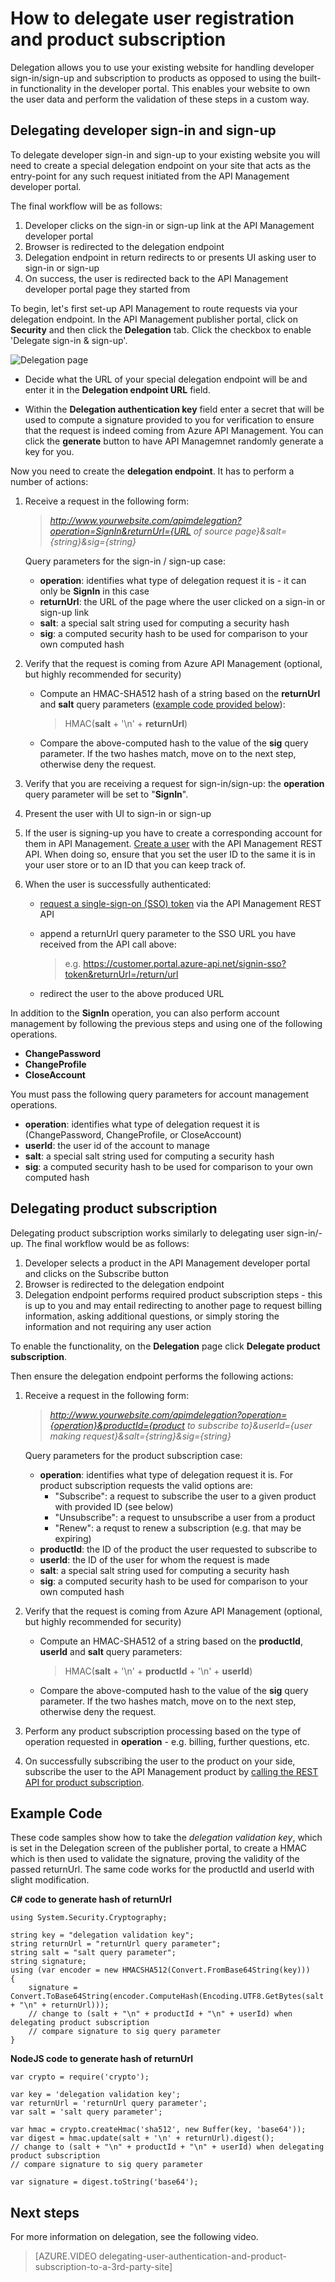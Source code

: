 <properties 
    pageTitle="How to delegate user registration and product subscription" 
    description="Learn how to delegate user registration and product subscription to a third party in Azure API Management." 
    services="api-management" 
    documentationCenter="" 
    authors="antonba" 
    manager="erikre" 
    editor=""/>

<tags 
    ms.service="api-management" 
    ms.workload="mobile" 
    ms.tgt_pltfrm="na" 
    ms.devlang="na" 
    ms.topic="article" 
    ms.date="10/25/2016" 
    ms.author="antonba"/>

# <a name="how-to-delegate-user-registration-and-product-subscription"></a>How to delegate user registration and product subscription

Delegation allows you to use your existing website for handling developer sign-in/sign-up and subscription to products as opposed to using the built-in functionality in the developer portal. This enables your website to own the user data and perform the validation of these steps in a custom way.

## <a name="delegate-signin-up"> </a>Delegating developer sign-in and sign-up

To delegate developer sign-in and sign-up to your existing website you will need to create a special delegation endpoint on your site that acts as the entry-point for any such request initiated from the API Management developer portal.

The final workflow will be as follows:

1. Developer clicks on the sign-in or sign-up link at the API Management developer portal
2. Browser is redirected to the delegation endpoint
3. Delegation endpoint in return redirects to or presents UI asking user to sign-in or sign-up
4. On success, the user is redirected back to the API Management developer portal page they started from


To begin, let's first set-up API Management to route requests via your delegation endpoint. In the API Management publisher portal, click on **Security** and then click the **Delegation** tab. Click the checkbox to enable 'Delegate sign-in & sign-up'.

![Delegation page][api-management-delegation-signin-up]

* Decide what the URL of your special delegation endpoint will be and enter it in the **Delegation endpoint URL** field. 

* Within the **Delegation authentication key** field enter a secret that will be used to compute a signature provided to you for verification to ensure that the request is indeed coming from Azure API Management. You can click the **generate** button to have API Managemnet randomly generate a key for you.

Now you need to create the **delegation endpoint**. It has to perform a number of actions:

1. Receive a request in the following form:

    > *http://www.yourwebsite.com/apimdelegation?operation=SignIn&returnUrl={URL of source page}&salt={string}&sig={string}*

    Query parameters for the sign-in / sign-up case:
    - **operation**: identifies what type of delegation request it is - it can only be **SignIn** in this case
    - **returnUrl**: the URL of the page where the user clicked on a sign-in or sign-up link
    - **salt**: a special salt string used for computing a security hash
    - **sig**: a computed security hash to be used for comparison to your own computed hash

2. Verify that the request is coming from Azure API Management (optional, but highly recommended for security)

    * Compute an HMAC-SHA512 hash of a string based on the **returnUrl** and **salt** query parameters ([example code provided below]):
        > HMAC(**salt** + '\n' + **returnUrl**)
         
    * Compare the above-computed hash to the value of the **sig** query parameter. If the two hashes match, move on to the next step, otherwise deny the request.

2. Verify that you are receiving a request for sign-in/sign-up: the **operation** query parameter will be set to "**SignIn**".

3. Present the user with UI to sign-in or sign-up

4. If the user is signing-up you have to create a corresponding account for them in API Management. [Create a user] with the API Management REST API. When doing so, ensure that you set the user ID to the same it is in your user store or to an ID that you can keep track of.

5. When the user is successfully authenticated:

    * [request a single-sign-on (SSO) token] via the API Management REST API

    * append a returnUrl query parameter to the SSO URL you have received from the API call above:
        > e.g. https://customer.portal.azure-api.net/signin-sso?token&returnUrl=/return/url 

    * redirect the user to the above produced URL

In addition to the **SignIn** operation, you can also perform account management by following the previous steps and using one of the following operations.

-   **ChangePassword**
-   **ChangeProfile**
-   **CloseAccount**

You must pass the following query parameters for account management operations.

-   **operation**: identifies what type of delegation request it is (ChangePassword, ChangeProfile, or CloseAccount)
-   **userId**: the user id of the account to manage
-   **salt**: a special salt string used for computing a security hash
-   **sig**: a computed security hash to be used for comparison to your own computed hash

## <a name="delegate-product-subscription"> </a>Delegating product subscription

Delegating product subscription works similarly to delegating user sign-in/-up. The final workflow would be as follows:

1. Developer selects a product in the API Management developer portal and clicks on the Subscribe button
2. Browser is redirected to the delegation endpoint
3. Delegation endpoint performs required product subscription steps - this is up to you and may entail redirecting to another page to request billing information, asking additional questions, or simply storing the information and not requiring any user action


To enable the functionality, on the **Delegation** page click **Delegate product subscription**.

Then ensure the delegation endpoint performs the following actions:


1. Receive a request in the following form:

    > *http://www.yourwebsite.com/apimdelegation?operation={operation}&productId={product to subscribe to}&userId={user making request}&salt={string}&sig={string}*

    Query parameters for the product subscription case:
    - **operation**: identifies what type of delegation request it is. For product subscription requests the valid options are:
        - "Subscribe": a request to subscribe the user to a given product with provided ID (see below)
        - "Unsubscribe": a request to unsubscribe a user from a product
        - "Renew": a requst to renew a subscription (e.g. that may be expiring)
    - **productId**: the ID of the product the user requested to subscribe to
    - **userId**: the ID of the user for whom the request is made
    - **salt**: a special salt string used for computing a security hash
    - **sig**: a computed security hash to be used for comparison to your own computed hash


2. Verify that the request is coming from Azure API Management (optional, but highly recommended for security)

    * Compute an HMAC-SHA512 of a string based on the **productId**, **userId** and **salt** query parameters:
        > HMAC(**salt** + '\n' + **productId** + '\n' + **userId**)
         
    * Compare the above-computed hash to the value of the **sig** query parameter. If the two hashes match, move on to the next step, otherwise deny the request.
    
3. Perform any product subscription processing based on the type of operation requested in **operation** - e.g. billing, further questions, etc.

4. On successfully subscribing the user to the product on your side, subscribe the user to the API Management product by [calling the REST API for product subscription].

## <a name="delegate-example-code"> </a> Example Code ##

These code samples show how to take the *delegation validation key*, which is set in the Delegation screen of the publisher portal, to create a HMAC which is then used to validate the signature, proving the validity of the passed returnUrl. The same code works for the productId and userId with slight modification.

**C# code to generate hash of returnUrl**

    using System.Security.Cryptography;

    string key = "delegation validation key";
    string returnUrl = "returnUrl query parameter";
    string salt = "salt query parameter";
    string signature;
    using (var encoder = new HMACSHA512(Convert.FromBase64String(key)))
    {
        signature = Convert.ToBase64String(encoder.ComputeHash(Encoding.UTF8.GetBytes(salt + "\n" + returnUrl)));
        // change to (salt + "\n" + productId + "\n" + userId) when delegating product subscription
        // compare signature to sig query parameter
    }


**NodeJS code to generate hash of returnUrl**

    var crypto = require('crypto');
    
    var key = 'delegation validation key'; 
    var returnUrl = 'returnUrl query parameter';
    var salt = 'salt query parameter';
    
    var hmac = crypto.createHmac('sha512', new Buffer(key, 'base64'));
    var digest = hmac.update(salt + '\n' + returnUrl).digest();
    // change to (salt + "\n" + productId + "\n" + userId) when delegating product subscription
    // compare signature to sig query parameter
    
    var signature = digest.toString('base64');

## <a name="next-steps"></a>Next steps

For more information on delegation, see the following video.

> [AZURE.VIDEO delegating-user-authentication-and-product-subscription-to-a-3rd-party-site]

[Delegating developer sign-in and sign-up]: #delegate-signin-up
[Delegating product subscription]: #delegate-product-subscription
[request a single-sign-on (SSO) token]: http://go.microsoft.com/fwlink/?LinkId=507409
[create a user]: http://go.microsoft.com/fwlink/?LinkId=507655#CreateUser
[calling the REST API for product subscription]: http://go.microsoft.com/fwlink/?LinkId=507655#SSO
[Next steps]: #next-steps
[example code provided below]: #delegate-example-code

[api-management-delegation-signin-up]: ./media/api-management-howto-setup-delegation/api-management-delegation-signin-up.png 